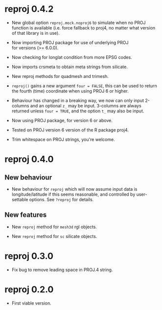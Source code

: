 # reproj 0.4.2

* New global option `reproj.mock.noproj6` to simulate when no PROJ function is
available (i.e. force fallback to proj4, no matter what version of that library
is in use).
 
* Now importing PROJ package for use of underlying PROJ  
 for versions (>= 6.0.0). 
 
* Now checking for longlat condition from more EPSG codes. 

* Now imports crsmeta to obtain meta strings from silicate. 

* New reproj methods for quadmesh and trimesh. 

* `reproj()` gains a new argument `four = FALSE`, this can be used to return
 the fourth (time) coordinate when using PROJ 6 or higher. 
 
* Behaviour has changed in a breaking way, we now can only input 2-columns and
an optional `z_` may be input. 3-columns are always returned unless `four =
TRUE`, and the option `t_` may also be input.
 
* Now using PROJ package, for version 6 or above. 

* Tested on PROJ version 6 version of the R package proj4. 

* Trim whitespace on PROJ strings, you're welcome. 

# reproj 0.4.0

## New behaviour

* New behaviour for `reproj` which will now assume input data is
longitude/latitude if this seems reasonable, and controlled by user-settable
options. See `?reproj` for details.

## New features

* New `reproj` method for `mesh3d` rgl objects. 

* New `reproj` method for `sc` silicate objects. 

# reproj 0.3.0

* Fix bug to remove leading space in PROJ.4 string. 

# reproj 0.2.0

* First viable version. 

